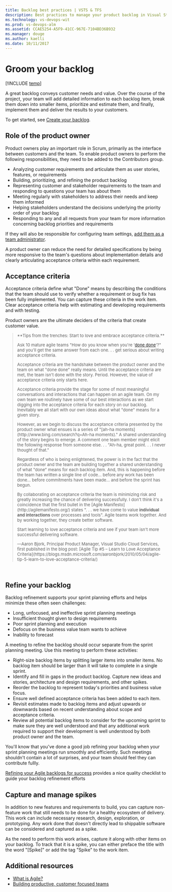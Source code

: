 ```yaml
---
title: Backlog best practices | VSTS & TFS
description: Best practices to manage your product backlog in Visual Studio Team Services (VSTS) and Team Foundation 
ms.technology: vs-devops-wit
ms.prod: vs-devops-alm
ms.assetid: CCAE5254-A5F9-41CC-967E-7104BD36B932
ms.manager: douge
ms.author: kaelli
ms.date: 10/11/2017
---
```


# Groom your backlog  

[!INCLUDE [temp](../_shared/version-vsts-tfs-all-versions.md)]
 
A great backlog conveys customer needs and value. Over the course of the project, your team will add detailed 
information to each backlog item, break them down into smaller items, prioritize and estimate them, and finally, 
implement them and deliver the results to your customers. 

To get started, see [Create your backlog](create-your-backlog.md).  


<a name="product-owner-role"></a>
## Role of the product owner  
Product owners play an important role in Scrum, primarily as the interface between customers and the team. To enable product owners to perform the following responsibilities, they need to be added to the Contributors group. 

* Analyzing customer requirements and articulate them as user stories, features, or requirements  
* Building, prioritizing, and refining the product backlog  
* Representing customer and stakeholder requirements to the team and responding to questions your team has about them  
* Meeting regularly with stakeholders to address their needs and keep them informed  
* Helping stakeholders understand the decisions underlying the priority order of your backlog  
* Responding to any and all requests from your team for more information concerning backlog priorities and requirements  

If they will also be responsible for configuring team settings, [add them as a team administrator](../scale/manage-team-assets.md).  

A product owner can reduce the need for detailed specifications by being more responsive to the team's questions about implementation details and clearly articulating acceptance criteria within each requirement.


 
<a name="acceptance"></a>
## Acceptance criteria
Acceptance criteria define what "Done" means by describing the conditions that the team should use to verify whether a requirement or bug fix has been fully implemented. You can capture these criteria in the work item. Clear acceptance criteria help with estimating and developing requirements and with testing.

Product owners are the ultimate deciders of the criteria that create customer value.

<blockquote style="font-size: 13px"><p>**Tips from the trenches: Start to love and embrace acceptance criteria.**</p> <p>Ask 10 mature agile teams "How do you know when you're 
'<a href="http://blogs.msdn.com/controlpanel/blogs/posteditor.aspx/done%20done%20agile">done done</a>'?" 
and you'll get the same answer from each one. . . get serious about writing acceptance criteria.</p>
<p>Acceptance criteria are the handshake between the product owner and the team on what "done done" really means.  
Until the acceptance criteria are met, the team isn't done with the story. Period. 
However, the value of acceptance criteria only starts here.
</p><p>
Acceptance criteria provide the stage for some of most meaningful conversations and interactions 
that can happen on an agile team. On my own team we routinely have some of our best interactions as 
we start digging into the acceptance criteria for each story on our backlog. 
Inevitably we all start with our own ideas about what "done" means for a given story. 
</p>
<p>However, as we begin to discuss the acceptance criteria presented by the product owner what 
ensues is a series of "[ah-ha moments](http://www.bing.com/search?q=Ah-ha moments)." 
A shared understanding of the story begins to emerge. A comment one team member might elicit 
the following response from someone else. . .  "Ah-ha, great point. . . I never thought of that."
</p><p>Regardless of who is being enlightened, the power is in the fact that the product owner and 
the team are building together a shared understanding of what "done" means for each backlog item.
And, this is happening before the team has written a single line of code&hellip;  before any work has been done&hellip;  
before commitments have been made&hellip;  and before the sprint has begun.</p>
<p>By collaborating on acceptance criteria the team is minimizing risk and greatly increasing the chance of delivering successfully. 
I don't think it's a coincidence that the first bullet in the 
[Agile Manifesto](http://agilemanifesto.org/) states ". . . we have come to value 
<b>individual and interactions</b> over processes and tools".
Agile teams work together. And by working together, they create better software.</p> 
<p>Start learning to love acceptance criteria and see if your team isn't more successful delivering software.</p>

<p>&mdash;Aaron Bjork, Principal Product Manager, Visual Studio Cloud Services, first published in the 
blog post: [Agile Tip #5 – Learn to Love Acceptance Criteria](https://blogs.msdn.microsoft.com/aaronbjork/2010/05/04/agile-tip-5-learn-to-love-acceptance-criteria/)</p> 

</blockquote>  

<a id="groom">  </a>
## Refine your backlog
  
Backlog refinement supports your sprint planning efforts and helps minimize these often seen challenges:

* Long, unfocused, and ineffective sprint planning meetings  
* Insufficient thought given to design requirements  
* Poor sprint planning and execution  
* Defocus on the business value team wants to achieve  
* Inability to forecast  

A meeting to refine the backlog should occur separate from the sprint planning meeting. Use this meeting to perform these activities:  
* Right-size backlog items by splitting larger items into smaller items. No backlog item should be larger than it will take to complete in a single sprint.  
* Identify and fill in gaps in the product backlog. Capture new ideas and stories, architecture and design requirements, and other spikes.  
* Reorder the backlog to represent today's priorities and business value focus.  
* Ensure well defined acceptance criteria has been added to each item.  
* Revisit estimates made to backlog items and adjust upwards or downwards based on recent understanding about scope and acceptance criteria.  
* Review all potential backlog items to consider for the upcoming sprint to make sure they are well understood and that any additional work required to support their development is well understood by both product owner and the team.  

You'll know that you've done a good job refining your backlog when your sprint planning meetings run smoothly and efficiently. Such meetings shouldn't contain a lot of surprises, and your team should feel they can contribute fullly.    

[Refining your Agile backlogs for success](http://www.batimes.com/robert-galen/grooming-your-agile-backlogs-for-success.html) provides a nice quality checklist to guide your backlog refinement efforts


<a name="spikes"></a>
## Capture and manage spikes
In addition to new features and requirements to build, you can capture non-feature work that still needs to be done for a healthy ecosystem of delivery. This work can include necessary research, design, exploration, or prototyping. Any work done that doesn't directly lead to shippable software can be considered and captured as a spike.

As the need to perform this work arises, capture it along with other items on your backlog. To track that it is a spike, you can either preface the title with the word "[Spike]" or add the tag "Spike" to the work item.  

## Additional resources
- [What is Agile?](https://www.visualstudio.com/learn/what-is-agile/)  
- [Building productive, customer focused teams](https://www.visualstudio.com/learn/productive-teams/)  